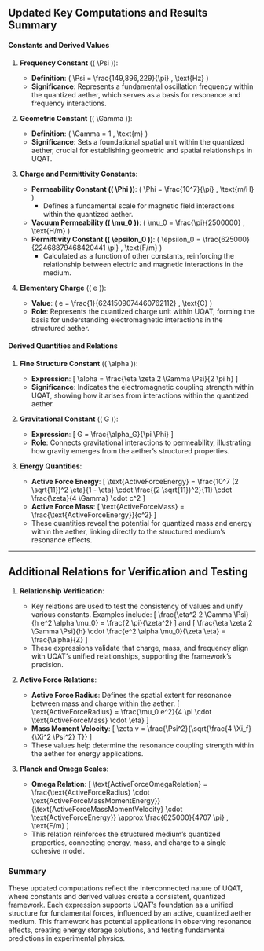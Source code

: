 ## Updated Key Computations and Results Summary

#### Constants and Derived Values

1. **Frequency Constant** (\( \Psi \)):
   - **Definition**: \( \Psi = \frac{149,896,229}{\pi} \, \text{Hz} \)
   - **Significance**: Represents a fundamental oscillation frequency within the quantized aether, which serves as a basis for resonance and frequency interactions.

2. **Geometric Constant** (\( \Gamma \)):
   - **Definition**: \( \Gamma = 1 \, \text{m} \)
   - **Significance**: Sets a foundational spatial unit within the quantized aether, crucial for establishing geometric and spatial relationships in UQAT.

3. **Charge and Permittivity Constants**:
   - **Permeability Constant (\( \Phi \))**: \( \Phi = \frac{10^7}{\pi} \, \text{m/H} \)
     - Defines a fundamental scale for magnetic field interactions within the quantized aether.
   - **Vacuum Permeability (\( \mu_0 \))**: \( \mu_0 = \frac{\pi}{2500000} \, \text{H/m} \)
   - **Permittivity Constant (\( \epsilon_0 \))**: \( \epsilon_0 = \frac{625000}{22468879468420441 \pi} \, \text{F/m} \)
     - Calculated as a function of other constants, reinforcing the relationship between electric and magnetic interactions in the medium.

4. **Elementary Charge** (\( e \)):
   - **Value**: \( e = \frac{1}{6241509074460762112} \, \text{C} \)
   - **Role**: Represents the quantized charge unit within UQAT, forming the basis for understanding electromagnetic interactions in the structured aether.

#### Derived Quantities and Relations

1. **Fine Structure Constant** (\( \alpha \)):
   - **Expression**: 
    \[
        \alpha = \frac{\eta \zeta 2 \Gamma \Psi}{2 \pi h}
    \]
   - **Significance**: Indicates the electromagnetic coupling strength within UQAT, showing how it arises from interactions within the quantized aether.

2. **Gravitational Constant** (\( G \)):
   - **Expression**:
     \[
     G = \frac{\alpha_G}{\pi \Phi}
     \]
   - **Role**: Connects gravitational interactions to permeability, illustrating how gravity emerges from the aether’s structured properties.

3. **Energy Quantities**:
   - **Active Force Energy**:
     \[
     \text{ActiveForceEnergy} = \frac{10^7 (2 \sqrt{11})^2 \eta}{1 - \eta} \cdot \frac{(2 \sqrt{11})^2}{11} \cdot \frac{\zeta}{4 \Gamma} \cdot c^2
     \]
   - **Active Force Mass**:
     \[
     \text{ActiveForceMass} = \frac{\text{ActiveForceEnergy}}{c^2}
     \]
   - These quantities reveal the potential for quantized mass and energy within the aether, linking directly to the structured medium’s resonance effects.

---

## Additional Relations for Verification and Testing

1. **Relationship Verification**:
   - Key relations are used to test the consistency of values and unify various constants. Examples include:
     \[
     \frac{\eta^2 2 \Gamma \Psi}{h e^2 \alpha \mu_0} = \frac{2 \pi}{\zeta^2}
     \]
     and
     \[
     \frac{\eta \zeta 2 \Gamma \Psi}{h} \cdot \frac{e^2 \alpha \mu_0}{\zeta \eta} = \frac{\alpha}{Z}
     \]
   - These expressions validate that charge, mass, and frequency align with UQAT’s unified relationships, supporting the framework’s precision.

2. **Active Force Relations**:
   - **Active Force Radius**: Defines the spatial extent for resonance between mass and charge within the aether.
     \[
     \text{ActiveForceRadius} = \frac{\mu_0 e^2}{4 \pi \cdot \text{ActiveForceMass} \cdot \eta}
     \]
   - **Mass Moment Velocity**:
     \[
     \zeta v = \frac{\Psi^2}{\sqrt{\frac{4 \Xi_f}{\Xi^2 \Psi^2} T}}
     \]
   - These values help determine the resonance coupling strength within the aether for energy applications.

3. **Planck and Omega Scales**:
   - **Omega Relation**:
     \[
     \text{ActiveForceOmegaRelation} = \frac{\text{ActiveForceRadius} \cdot \text{ActiveForceMassMomentEnergy}}{\text{ActiveForceMassMomentVelocity} \cdot \text{ActiveForceEnergy}} \approx \frac{625000}{4707 \pi} \, \text{F/m}
     \]
   - This relation reinforces the structured medium’s quantized properties, connecting energy, mass, and charge to a single cohesive model.

### Summary
These updated computations reflect the interconnected nature of UQAT, where constants and derived values create a consistent, quantized framework. Each expression supports UQAT’s foundation as a unified structure for fundamental forces, influenced by an active, quantized aether medium. This framework has potential applications in observing resonance effects, creating energy storage solutions, and testing fundamental predictions in experimental physics.